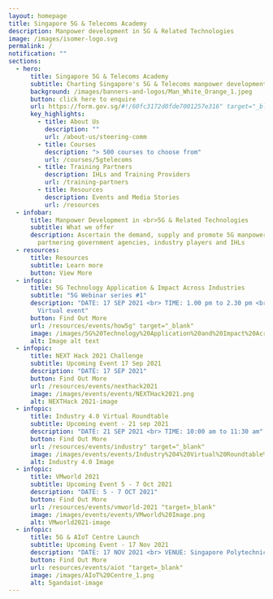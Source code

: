 ```yaml
---
layout: homepage
title: Singapore 5G & Telecoms Academy
description: Manpower development in 5G & Related Technologies
image: /images/isomer-logo.svg
permalink: /
notification: ""
sections:
  - hero:
      title: Singapore 5G & Telecoms Academy
      subtitle: Charting Singapore's 5G & Telecoms manpower development with you
      background: /images/banners-and-logos/Man_White_Orange_1.jpeg
      button: click here to enquire
      url: https://form.gov.sg/#!/60fc3172d0fde7001257e316" target="_blank
      key_highlights:
        - title: About Us
          description: ""
          url: /about-us/steering-comm
        - title: Courses
          description: "> 500 courses to choose from"
          url: /courses/5gtelecoms
        - title: Training Partners
          description: IHLs and Training Providers
          url: /training-partners
        - title: Resources
          description: Events and Media Stories
          url: /resources
  - infobar:
      title: Manpower Development in <br>5G & Related Technologies
      subtitle: What we offer
      description: Ascertain the demand, supply and promote 5G manpower development by
        partnering government agencies, industry players and IHLs
  - resources:
      title: Resources
      subtitle: Learn more
      button: View More
  - infopic:
      title: 5G Technology Application & Impact Across Industries
      subtitle: "5G Webinar series #1"
      description: "DATE: 17 SEP 2021 <br> TIME: 1.00 pm to 2.30 pm <br> VENUE:
        Virtual event"
      button: Find Out More
      url: /resources/events/how5g" target="_blank"
      image: /images/5G%20Technology%20Application%20and%20Impact%20Across%20Industries.png
      alt: Image alt text
  - infopic:
      title: NEXT Hack 2021 Challenge
      subtitle: Upcoming Event 17 Sep 2021
      description: "DATE: 17 SEP 2021"
      button: Find Out More
      url: /resources/events/nexthack2021
      image: /images/events/events/NEXTHack2021.png
      alt: NEXTHack 2021-image
  - infopic:
      title: Industry 4.0 Virtual Roundtable
      subtitle: Upcoming event - 21 sep 2021
      description: "DATE: 21 SEP 2021 <br> TIME: 10:00 am to 11:30 am"
      button: Find Out More
      url: /resources/events/industry" target="_blank"
      image: /images/events/events/Industry%204%20Virtual%20Roundtable%20Image.png
      alt: Industry 4.0 Image
  - infopic:
      title: VMworld 2021
      subtitle: Upcoming Event 5 - 7 Oct 2021
      description: "DATE: 5 - 7 OCT 2021"
      button: Find Out More
      url: /resources/events/vmworld-2021 "target=_blank"
      image: /images/events/events/VMworld%20Image.png
      alt: VMworld2021-image
  - infopic:
      title: 5G & AIoT Centre Launch
      subtitle: Upcoming Event - 17 Nov 2021
      description: "DATE: 17 NOV 2021 <br> VENUE: Singapore Polytechnic"
      button: Find Out More
      url: resources/events/aiot "target=_blank"
      image: /images/AIoT%20Centre_1.png
      alt: 5gandaiot-image
---
```

